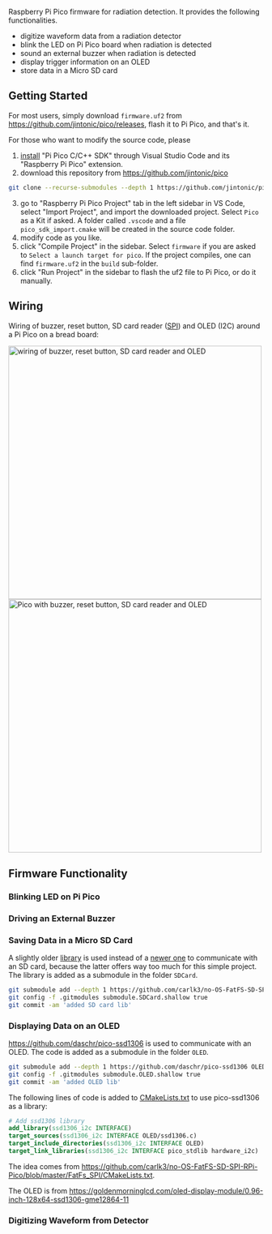 Raspberry Pi Pico firmware for radiation detection. It provides the following functionalities.

* digitize waveform data from a radiation detector
* blink the LED on Pi Pico board when radiation is detected
* sound an external buzzer when radiation is detected
* display trigger information on an OLED
* store data in a Micro SD card

## Getting Started
For most users, simply download `firmware.uf2` from <https://github.com/jintonic/pico/releases>, flash it to Pi Pico, and that's it.

For those who want to modify the source code, please

1. [install] "Pi Pico C/C++ SDK" through Visual Studio Code and its "Raspberry Pi Pico" extension.
2. download this repository from <https://github.com/jintonic/pico>
```sh
git clone --recurse-submodules --depth 1 https://github.com/jintonic/pico
```
3. go to "Raspberry Pi Pico Project" tab in the left sidebar in VS Code, select "Import Project", and import the downloaded project. Select `Pico` as a Kit if asked. A folder called `.vscode` and a file `pico_sdk_import.cmake` will be created in the source code folder.
4. modify code as you like.
5. click "Compile Project" in the sidebar. Select `firmware` if you are asked to `Select a launch target for pico`. If the project compiles, one can find `firmware.uf2` in the `build` sub-folder.
6. click "Run Project" in the sidebar to flash the uf2 file to Pi Pico, or do it manually.

[install]: https://datasheets.raspberrypi.com/pico/getting-started-with-pico.pdf

## Wiring
Wiring of buzzer, reset button, SD card reader ([SPI](https://electronics.stackexchange.com/a/594276/316245)) and OLED (I2C) around a Pi Pico on a bread board:

<img height="500" alt="wiring of buzzer, reset button, SD card reader and OLED" src="https://github.com/user-attachments/assets/aa8cd64e-2b6f-4b83-a76f-b1f3f276e2c8" />
<img height="500" alt="Pico with buzzer, reset button, SD card reader and OLED" src="https://github.com/user-attachments/assets/75766d4e-b454-47be-b969-617ea47397db" />

## Firmware Functionality

### Blinking LED on Pi Pico

### Driving an External Buzzer

### Saving Data in a Micro SD Card
A slightly older [library](https://github.com/carlk3/no-OS-FatFS-SD-SPI-RPi-Pico) is used instead of a [newer one](https://github.com/carlk3/no-OS-FatFS-SD-SDIO-SPI-RPi-Pico) to communicate with an SD card, because the latter offers way too much for this simple project. The library is added as a submodule in the folder `SDCard`.

```sh
git submodule add --depth 1 https://github.com/carlk3/no-OS-FatFS-SD-SPI-RPi-Pico SDCard
git config -f .gitmodules submodule.SDCard.shallow true
git commit -am 'added SD card lib'
```

### Displaying Data on an OLED
<https://github.com/daschr/pico-ssd1306> is used to communicate with an OLED. The code is added as a submodule in the folder `OLED`.

```sh
git submodule add --depth 1 https://github.com/daschr/pico-ssd1306 OLED
git config -f .gitmodules submodule.OLED.shallow true
git commit -am 'added OLED lib'
```

The following lines of code is added to [CMakeLists.txt](CMakeLists.txt) to use pico-ssd1306 as a library:

```cmake
# Add ssd1306 library
add_library(ssd1306_i2c INTERFACE)
target_sources(ssd1306_i2c INTERFACE OLED/ssd1306.c)
target_include_directories(ssd1306_i2c INTERFACE OLED)
target_link_libraries(ssd1306_i2c INTERFACE pico_stdlib hardware_i2c)
```

The idea comes from <https://github.com/carlk3/no-OS-FatFS-SD-SPI-RPi-Pico/blob/master/FatFs_SPI/CMakeLists.txt>.

The OLED is from <https://goldenmorninglcd.com/oled-display-module/0.96-inch-128x64-ssd1306-gme12864-11>

### Digitizing Waveform from Detector
